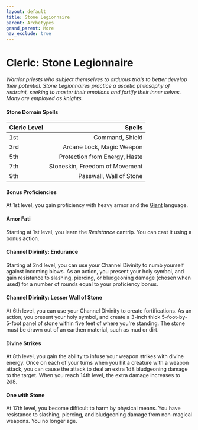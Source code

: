 ```yaml
---
layout: default
title: Stone Legionnaire
parent: Archetypes
grand_parent: More
nav_exclude: true
---
```


# Cleric: Stone Legionnaire

_Warrior priests who subject themselves to arduous trials to better develop their potential. Stone Legionnaires practice a ascetic philosophy of restraint, seeking to master their emotions and fortify their inner selves. Many are employed as knights._

#### Stone Domain Spells

| Cleric Level |                         Spells |
| :----------- | -----------------------------: |
| 1st          |                Command, Shield |
| 3rd          |      Arcane Lock, Magic Weapon |
| 5th          |  Protection from Energy, Haste |
| 7th          | Stoneskin, Freedom of Movement |
| 9th          |        Passwall, Wall of Stone |


#### Bonus Proficiencies

At 1st level, you gain proficiency with heavy armor and the [Giant](../languages/secret#giant) language.


#### Amor Fati

Starting at 1st level, you learn the _Resistance_ cantrip. You can cast it using a bonus action.


#### Channel Divinity: Endurance

Starting at 2nd level, you can use your Channel Divinity to numb yourself against incoming blows. As an action, you present your holy symbol, and gain resistance to slashing, piercing, or bludgeoning damage (chosen when used) for a number of rounds equal to your proficiency bonus.


#### Channel Divinity: Lesser Wall of Stone

At 6th level, you can use your Channel Divinity to create fortifications. As an action, you present your holy symbol, and create a 3-inch thick 5-foot-by-5-foot panel of stone within five feet of where you're standing. The stone must be drawn out of an earthen material, such as mud or dirt.


#### Divine Strikes

At 8th level, you gain the ability to infuse your weapon strikes with divine energy. Once on each of your turns when you hit a creature with a weapon attack, you can cause the attack to deal an extra 1d8 bludgeoning damage to the target. When you reach 14th level, the extra damage increases to 2d8.


#### One with Stone

At 17th level, you become difficult to harm by physical means. You have resistance to slashing, piercing, and bludgeoning damage from non-magical weapons. You no longer age.